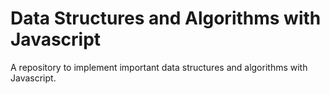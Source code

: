 # Data Structures and Algorithms with Javascript 

A repository to implement important data structures and algorithms with Javascript. 
